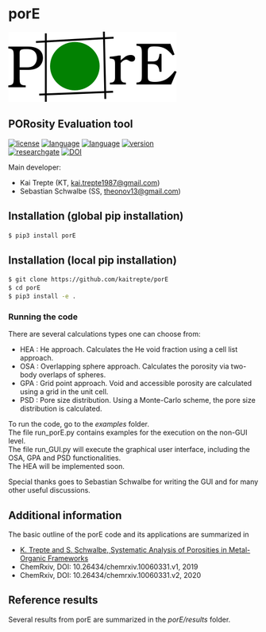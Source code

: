 # porE
![GitHub Logo](/images/porE_logo_v1.png)
## PORosity Evaluation tool

[![license](https://img.shields.io/badge/license-APACHE2-green)](https://www.apache.org/licenses/LICENSE-2.0)
[![language](https://img.shields.io/badge/language-Python3-blue)](https://www.python.org/)
[![language](https://img.shields.io/badge/language-FORTRAN-red)](https://www.fortran.com/)
[![version](https://img.shields.io/badge/version-1.0.3-lightgrey)](https://github.com/kaitrepte/porE/blob/master/README.md)  
[![researchgate](https://img.shields.io/static/v1?label=researchgate&message=MOFs&style=social&logo=researchgate)](https://www.researchgate.net/project/Systematic-and-efficient-theoretical-investigations-of-metal-organic-frameworks-MOFs)
[![DOI](https://zenodo.org/badge/DOI/10.5281/zenodo.4075260.svg)](https://doi.org/10.5281/zenodo.4075260)


Main developer: 

* Kai Trepte (KT, kai.trepte1987@gmail.com)  
* Sebastian Schwalbe (SS, theonov13@gmail.com)  

## Installation (global pip installation)
```bash 
$ pip3 install porE
```
## Installation (local pip installation)
```bash 
$ git clone https://github.com/kaitrepte/porE
$ cd porE
$ pip3 install -e .
```

### Running the code
There are several calculations types one can choose from:

* HEA : He approach. Calculates the He void fraction using a cell list approach.
* OSA : Overlapping sphere approach. Calculates the porosity via two-body overlaps of spheres.
* GPA : Grid point approach. Void and accessible porosity are calculated using a grid in the unit cell.
* PSD : Pore size distribution. Using a Monte-Carlo scheme, the pore size distribution is calculated.

To run the code, go to the *examples* folder.     
The file run_porE.py contains examples for the execution on the non-GUI level.    
The file run_GUI.py will execute the graphical user interface, including the OSA, GPA and PSD functionalities.     
The HEA will be implemented soon.

Special thanks goes to Sebastian Schwalbe for writing the GUI and for many other useful discussions.

## Additional information
The basic outline of the porE code and its applications are summarized in 

- [K. Trepte and S. Schwalbe, Systematic Analysis of Porosities in Metal-Organic Frameworks](https://chemrxiv.org/articles/Systematic_Analysis_of_Porosities_in_Metal-Organic_Frameworks/10060331)
- ChemRxiv, DOI: 10.26434/chemrxiv.10060331.v1, 2019
- ChemRxiv, DOI: 10.26434/chemrxiv.10060331.v2, 2020


## Reference results
Several results from porE are summarized in the *porE/results* folder.
